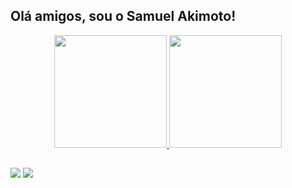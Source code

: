 ## Olá amigos, sou o Samuel Akimoto!
<div align="center">
  <a href="https://github.com/akimoto238">
  <img height="180em" src="https://github-readme-stats.vercel.app/api?username=akimoto238&show_icons=true&theme=tokyonight&include_all_commits=true&count_private=true"/>
  <img height="180em" src="https://github-readme-stats.vercel.app/api/top-langs/?username=akimoto238&layout=&langs_count=7&theme=tokyonight"/>
</div>
  
  ##
  
 <div>
  <a href = "mailto:samuelaugustoakimoto@gmail.com"><img src="https://img.shields.io/badge/-Gmail-%23333?style=for-the-badge&logo=gmail&logoColor=white" target="_blank"></a>
  <a href="https://www.linkedin.com/in/samuel-augusto-akimoto-270269235/" target="_blank"><img src="https://img.shields.io/badge/-LinkedIn-%230077B5?style=for-the-badge&logo=linkedin&logoColor=white" target="_blank"></a>    
 </div>
